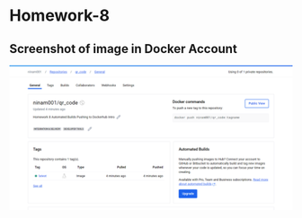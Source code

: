 # Homework-8

## Screenshot of image in Docker Account
![IMAGE](https://github.com/NikhilInampudi/Homework-8/blob/878ecb5dffd7b7f2caeec1626feccb9bf7001f93/Dockerhub%20Image.png "IMAGE for https://github.com/NikhilInampudi")